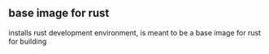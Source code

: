 ## base image for rust

installs rust development environment, is meant to be a base image for rust for building

